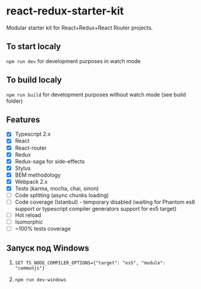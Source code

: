 # react-redux-starter-kit
Modular starter kit for React+Redux+React Router projects.

## To start localy
```npm run dev``` for development purposes in watch mode

## To build localy
```npm run build``` for development purposes without watch mode (see build folder)

## Features
- [x] Typescript 2.x
- [x] React
- [x] React-router
- [x] Redux
- [x] Redux-saga for side-effects
- [x] Stylus
- [x] BEM methodology
- [x] Webpack 2.x
- [x] Tests (karma, mocha, chai, sinon)
- [ ] Code splitting (async chunks loading)
- [ ] Code coverage (Istanbul) - temporary disabled (waiting for Phantom es6 support or typescript compiler generators support for es5 target)
- [ ] Hot reload
- [ ] Isomorphic
- [ ] ~100% tests coverage

## Запуск под Windows

1) ```SET TS_NODE_COMPILER_OPTIONS={"target": "es5", "module": "commonjs"}```

2) ```npm run dev-windows```

